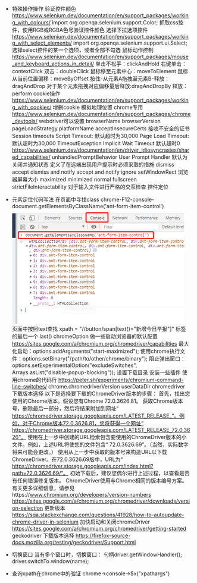 - 特殊操作操作
	验证控件颜色
		https://www.selenium.dev/documentation/en/support_packages/working_with_colours/
		import org.openqa.selenium.support.Color;
		抓取css控件，使用RGB或RGBA色号验证控件颜色
	选择下拉选项控件
		https://www.selenium.dev/documentation/en/support_packages/working_with_select_elements/
		import org.openqa.selenium.support.ui.Select;
		选择select控件的某一个选项，或者全部不勾选
	鼠标动作控制
		https://www.selenium.dev/documentation/en/support_packages/mouse_and_keyboard_actions_in_detail/
		单击不松手：clickAndHold
		右键单击：contextClick
		双击：doubleClick
		鼠标移至元素中心：moveToElement
		鼠标从当前位置偏移：moveByOffset
		按住-从元素A拖拽至元素B-释放：dragAndDrop
		对于某个元素拖拽对应偏移量后释放:dragAndDropBy
		释放：perform
	cookie操作
		https://www.selenium.dev/documentation/en/support_packages/working_with_cookies/
		增删cookie
	模拟地理位置
		chrome专用
		https://www.selenium.dev/documentation/en/support_packages/chrome_devtools/
	webdriver可以设置
		browserName
		browserVersion
		pageLoadStrategy
		platformName
		acceptInsecureCerts
			接收不安全的证书
		Session timeouts
			Script Timeout:
				默认超时为30,000
			Page Load Timeout:
				默认超时为30,000
				TimeoutException
			Implicit Wait Timeout
				默认超时0
		https://www.selenium.dev/documentation/en/driver_idiosyncrasies/shared_capabilities/
		unhandledPromptBehavior
			User Prompt Handler
			默认为关闭并通知状态
			定义了在远端出现用户提示时必须采取的措施
				dismiss
				accept
				dismiss and notify
				accept and notify
				ignore
		setWindowRect
			浏览器屏幕大小
			maximized
			minimized
			normal
			fullscreen
		strictFileInteractability
			对于输入文件进行严格的交互检查
控件定位
- 元素定位代码写法
	在页面中寻找class
		chrome-F12-console-document.getElementsByClassName('ant-form-item-control')
![avatar](./pic/selenium1.png)		
	页面中按照text查找
		xpath = "//button/span[text()=\"新增今日早报\"]"
		标签的最后一个 last()
chromeOption
	做一些启动浏览器的默认配置
	https://sites.google.com/a/chromium.org/chromedriver/capabilities
	最大化启动：options.addArguments("start-maximized");
	使用chrome执行文件：options.setBinary("/path/to/other/chrome/binary");
	阻止弹出窗口：options.setExperimentalOption("excludeSwitches",
    Arrays.asList("disable-popup-blocking"));
	设置下载目录
	安装一些插件
	使用chrome的代码行
		https://peter.sh/experiments/chromium-command-line-switches/
	chrome.chromedriverVersion
	userDataDir
chromedriver
	下载版本选择
		以下是选择要下载的ChromeDriver版本的步骤：
首先，找出您使用的Chrome版本。假设您有Chrome 72.0.3626.81。
获取Chrome版本号，删除最后一部分，然后将结果附加到网址“ https://chromedriver.storage.googleapis.com/LATEST_RELEASE_”。例如，对于Chrome版本72.0.3626.81，您将获得一个网址“ https://chromedriver.storage.googleapis.com/LATEST_RELEASE_72.0.3626”。
使用在上一步中创建的URL检索包含要使用的ChromeDriver版本的小文件。例如，上述URL将使您的文件包含“ 72.0.3626.69”。（当然，实际数字将来可能会更改。）
使用从上一步中获取的版本号来构造URL以下载ChromeDriver。在72.0.3626.69版中，URL为“ https://chromedriver.storage.googleapis.com/index.html?path=72.0.3626.69/”。
初始下载后，建议您偶尔进行上述过程，以查看是否有任何错误修复版本。
		ChromeDriver使用与Chrome相同的版本编号方案。有关更多详细信息，请参见https://www.chromium.org/developers/version-numbers
		https://sites.google.com/a/chromium.org/chromedriver/downloads/version-selection
	更新版本
		https://sqa.stackexchange.com/questions/41928/how-to-autoupdate-chrome-driver-in-selenium
	加快启动和关闭chromeDriver
		https://sites.google.com/a/chromium.org/chromedriver/getting-started
geckodriver
	下载版本选择
		https://firefox-source-docs.mozilla.org/testing/geckodriver/Support.html		
- 切换窗口
 当有多个窗口时，切换窗口：
 句柄driver.getWindowHandler();
 driver.switchTo.window(name);
 
- 查询xpath在chrome中的验证
 chrome->console->$x("xpathargs")
 
		
		
	